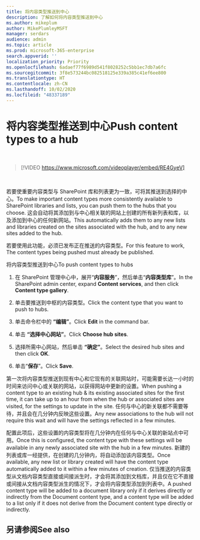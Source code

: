 ```yaml
---
title: 将内容类型推送到中心
description: 了解如何将内容类型推送到中心
ms.author: mikeplum
author: MikePlumleyMSFT
manager: serdars
audience: admin
ms.topic: article
ms.prod: microsoft-365-enterprise
search.appverid: ''
localization_priority: Priority
ms.openlocfilehash: 6adaef77f6989d541f8028252c5bb1ec7db7a6fc
ms.sourcegitcommit: 3f8e573244bc082518125e339a385c41ef6ee800
ms.translationtype: HT
ms.contentlocale: zh-CN
ms.lasthandoff: 10/02/2020
ms.locfileid: "48337189"
---
```

# <a name="push-content-types-to-a-hub"></a><span data-ttu-id="46b97-103">将内容类型推送到中心</span><span class="sxs-lookup"><span data-stu-id="46b97-103">Push content types to a hub</span></span>

</br>

> [!VIDEO https://www.microsoft.com/videoplayer/embed/RE4GyeV]  

</br>


<span data-ttu-id="46b97-104">若要使重要内容类型与 SharePoint 库和列表更为一致，可将其推送到选择的中心。</span><span class="sxs-lookup"><span data-stu-id="46b97-104">To make important content types more consistently available to SharePoint libraries and lists, you can push them to the hubs that you choose.</span></span> <span data-ttu-id="46b97-105">这会自动将其添加到与中心相关联的网站上创建的所有新列表和库，以及添加到中心的任何新网站。</span><span class="sxs-lookup"><span data-stu-id="46b97-105">This automatically adds them to any new lists and libraries created on the sites associated with the hub, and to any new sites added to the hub.</span></span>

<span data-ttu-id="46b97-106">若要使用此功能，必须已发布正在推送的内容类型。</span><span class="sxs-lookup"><span data-stu-id="46b97-106">For this feature to work, The content types being pushed must already be published.</span></span>

<span data-ttu-id="46b97-107">将内容类型推送到中心</span><span class="sxs-lookup"><span data-stu-id="46b97-107">To push content types to hubs</span></span>

1. <span data-ttu-id="46b97-108">在 SharePoint 管理中心中，展开“**内容服务**”，然后单击“**内容类型库**”。</span><span class="sxs-lookup"><span data-stu-id="46b97-108">In the SharePoint admin center, expand **Content services**, and then click **Content type gallery**.</span></span>

2. <span data-ttu-id="46b97-109">单击要推送到中枢的内容类型。</span><span class="sxs-lookup"><span data-stu-id="46b97-109">Click the content type that you want to push to hubs.</span></span>

3. <span data-ttu-id="46b97-110">单击命令栏中的 **“编辑”**。</span><span class="sxs-lookup"><span data-stu-id="46b97-110">Click **Edit** in the command bar.</span></span>
 
4. <span data-ttu-id="46b97-111">单击 **“选择中心网站”**。</span><span class="sxs-lookup"><span data-stu-id="46b97-111">Click **Choose hub sites**.</span></span>
 
5. <span data-ttu-id="46b97-112">选择所需中心网站，然后单击 **“确定”**。</span><span class="sxs-lookup"><span data-stu-id="46b97-112">Select the desired hub sites and then click **OK**.</span></span>
 
6. <span data-ttu-id="46b97-113">单击“**保存**”。</span><span class="sxs-lookup"><span data-stu-id="46b97-113">Click **Save**.</span></span>

<span data-ttu-id="46b97-114">第一次将内容类型推送到现有中心和它现有的关联网站时，可能需要长达一小时的时间来访问中心或关联的网站，以获得网站中更新的设置。</span><span class="sxs-lookup"><span data-stu-id="46b97-114">When pushing a content type to an existing hub & its existing associated sites for the first time, it can take up to an hour from when the hub or associated sites are visited, for the settings to update in the site.</span></span> <span data-ttu-id="46b97-115">任何与中心的新关联都不需要等待，并且会在几分钟内反映这些设置。</span><span class="sxs-lookup"><span data-stu-id="46b97-115">Any new associations to the hub will not require this wait and will have the settings reflected in a few minutes.</span></span> 

<span data-ttu-id="46b97-116">配置此项后，这些设置的内容类型将在几分钟内在任何与中心关联的新站点中可用。</span><span class="sxs-lookup"><span data-stu-id="46b97-116">Once this is configured, the content type with these settings will be available in any newly associated site with the hub in a few minutes.</span></span> <span data-ttu-id="46b97-117">新建的列表或库一经提供，在创建的几分钟内，将自动添加该内容类型。</span><span class="sxs-lookup"><span data-stu-id="46b97-117">Once available, any new list or library created will have the content type automatically added to it within a few minutes of creation.</span></span> <span data-ttu-id="46b97-118">仅当推送的内容类型从文档内容类型直接或间接派生时，才会将其添加到文档库，并且仅在它不直接或间接从文档内容类型派生的情况下，才会将内容类型添加到列表中。</span><span class="sxs-lookup"><span data-stu-id="46b97-118">A pushed content type will be added to a document library only if it derives directly or indirectly from the Document content type, and a content type will be added to a list only if it does not derive from the Document content type directly or indirectly.</span></span>

## <a name="see-also"></a><span data-ttu-id="46b97-119">另请参阅</span><span class="sxs-lookup"><span data-stu-id="46b97-119">See also</span></span>



  






